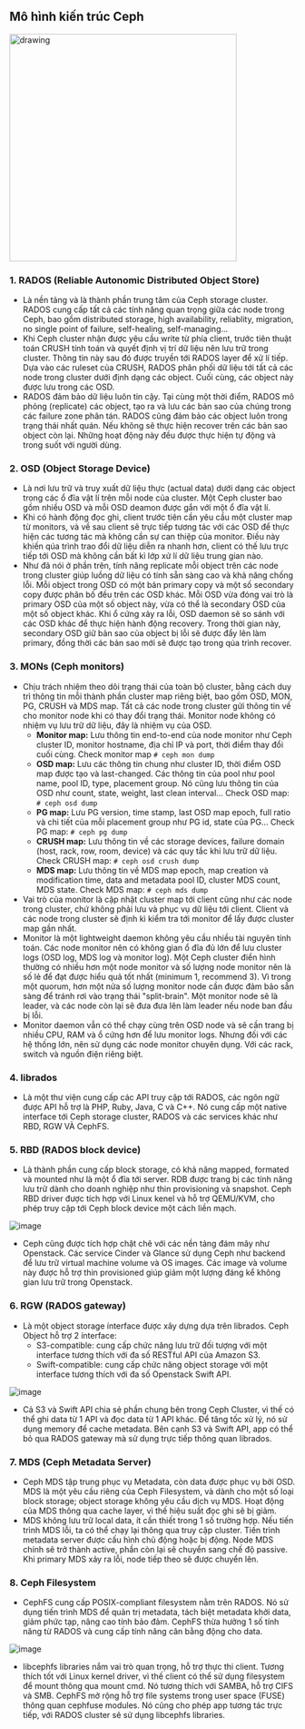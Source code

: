 ## Mô hình kiến trúc Ceph
<img src="https://user-images.githubusercontent.com/83684068/126732638-4d549bb7-c5ad-4d02-93a2-36adf1ecead4.png" alt="drawing" width="400"/>

### 1. RADOS (Reliable Autonomic Distributed Object Store)
- Là nền tảng và là thành phần trung tâm của Ceph storage cluster. RADOS cung cấp tất cả các tính năng quan trọng giữa các node trong Ceph, bao gồm distributed storage, high availability, reliablity, migration, no single point of failure, self-healing, self-managing...
- Khi Ceph cluster nhận được yêu cầu write từ phía client, trước tiên thuật toán CRUSH tính toán và quyết định vị trí dữ liệu nên lưu trữ trong cluster. Thông tin này sau đó được truyền tới RADOS layer để xử lí tiếp. Dựa vào các ruleset của CRUSH, RADOS phân phối dữ liệu tới tất cả các node trong cluster dưới định dạng các object. Cuối cùng, các object này được lưu trong các OSD.
- RADOS đảm bảo dữ liệu luôn tin cậy. Tại cùng một thời điểm, RADOS mô phỏng (replicate) các object, tạo ra và lưu các bản sao của chúng trong các failure zone phân tán. RADOS cũng đảm bảo các object luôn trong trạng thái nhất quán. Nếu không sẽ thực hiện recover trên các bản sao object còn lại. Những hoạt động này đều được thực hiện tự động và trong suốt với người dùng.

### 2. OSD (Object Storage Device)
- Là nơi lưu trữ và truy xuất dữ liệu thực (actual data) dưới dạng các object trong các ổ đĩa vật lí trên mỗi node của cluster. Một Ceph cluster bao gồm nhiều OSD và mỗi OSD deamon được gắn với một ổ đĩa vật lí.
- Khi có hành động đọc ghi, client trước tiên cần yêu cầu một cluster map từ monitors, và về sau client sẽ trực tiếp tương tác với các OSD để thực hiện các tương tác mà không cần sự can thiệp của monitor. Điều này khiến qúa trình trao đổi dữ liệu diễn ra nhanh hơn, client có thế lưu trực tiếp tới OSD mà không cần bất kì lớp xử lí dữ liệu trung gian nào. 
- Như đã nói ở phần trên, tính năng replicate mỗi object trên các node trong cluster giúp luồng dữ liệu có tính sẵn sàng cao và khả năng chống lỗi. Mỗi object trong OSD có một bản primary copy và một số secondary copy được phân bố đều trên các OSD khác. Mỗi OSD vừa đóng vai trò là primary OSD của một số object này, vừa có thể là secondary OSD của một số object khác. Khi ổ cứng xảy ra lỗi, OSD daemon sẽ so sánh với các OSD khác để thực hiện hành động recovery. Trong thời gian này, secondary OSD giữ bản sao của object bị lỗi sẽ được đẩy lên làm primary, đồng thời các bản sao mới sẽ được tạo trong qúa trình recover.

### 3. MONs (Ceph monitors)
- Chịu trách nhiệm theo dõi trạng thái của toàn bộ cluster, bằng cách duy trì thông tin mỗi thành phần cluster map riêng biệt, bao gồm OSD, MON, PG, CRUSH và MDS map. Tất cả các node trong cluster gửi thông tin về cho monitor node khi có thay đổi trạng thái. Monitor node không có nhiệm vụ lưu trữ dữ liệu, đây là nhiệm vụ của OSD.
    - **Monitor map:** Lưu thông tin end-to-end của node monitor như Ceph cluster ID, monitor hostname, địa chỉ IP và port, thời điểm thay đổi cuối cùng. Check monitor map `# ceph mon dump`
    - **OSD map:** Lưu các thông tin chung như cluster ID, thời điểm OSD map được tạo và last-changed. Các thông tin của pool như pool name, pool ID, type, placement group. Nó cũng lưu thông tin của OSD như count, state, weight, last clean interval... Check OSD map: `# ceph osd dump`
    - **PG map:** Lưu PG version, time stamp, last OSD map epoch, full ratio và chi tiết của mỗi placement group như PG id, state của PG... Check PG map: `# ceph pg dump` 
    - **CRUSH map:** Lưu thông tin về các storage devices, failure domain (host, rack, row, room, device) và các quy tắc khi lưu trữ dữ liệu. Check CRUSH map: `# ceph osd crush dump`
    - **MDS map:** Lưu thông tin về MDS map epoch, map creation và modification time, data and metadata pool ID, cluster MDS count, MDS state. Check MDS map: `# ceph mds dump`
- Vai trò của monitor là cập nhật cluster map tới client cũng như các node trong cluster, chứ không phải lưu và phục vụ dữ liệu tới client. Client và các node trong cluster sẽ định kì kiểm tra tới monitor để lấy được cluster map gần nhất.
- Monitor là một lightweight daemon không yêu cầu nhiều tài nguyên tính toán. Các node monitor nên có không gian ổ đĩa đủ lớn để lưu cluster logs (OSD log, MDS log và monitor log). Một Ceph cluster điển hình thường có nhiều hơn một node monitor và số lượng node monitor nên là số lẻ để đạt được hiểu quả tốt nhất (minimum 1, recommend 3). Vì trong một quorum, hơn một nửa số lượng monitor node cần được đảm bảo sẵn sàng để tránh rơi vào trạng thái "split-brain". Một monitor node sẽ là leader, và các node còn lại sẽ đưa đưa lên làm leader nếu node ban đầu bị lỗi.
- Monitor daemon vẫn có thể chạy cùng trên OSD node và sẽ cần trang bị nhiều CPU, RAM và ổ cứng hơn để lưu monitor logs. Nhưng đối với các hệ thống lớn, nên sử dụng các node monitor chuyên dụng. Với các rack, switch và nguồn điện riêng biệt.

### 4. librados
- Là một thư viện cung cấp các API truy cập tới RADOS, các ngôn ngữ được API hỗ trợ là PHP, Ruby, Java, C và C++. Nó cung cấp một native interface tới Ceph storage cluster, RADOS và các services khác như RBD, RGW VÀ CephFS.

### 5. RBD (RADOS block device)
- Là thành phần cung cấp block storage, có khả năng mapped, formated và mounted như là một ổ đĩa tới server. RDB được trang bị các tính năng lưu trữ dành cho doanh nghiệp như thin provisioning và snapshot. Ceph RBD driver được tích hợp với Linux kenel và hỗ trợ QEMU/KVM, cho phép truy cập tới Cẹph block device một cách liền mạch.

![image](https://user-images.githubusercontent.com/83684068/126738607-97e40bb2-2c39-4ac8-a852-c26f254a4030.png)

- Ceph cũng được tích hợp chặt chẽ với các nền tảng đám mây như Openstack. Các service Cinder và Glance sử dụng Ceph như backend để lưu trữ virtual machine volume và OS images. Các image và volume này được hỗ trợ thin provisioned giúp giảm một lượng đáng kể không gian lưu trữ trong Openstack.

### 6. RGW (RADOS gateway)
- Là một object storage ínterface được xây dựng dựa trên librados. Ceph Object hỗ trợ 2 ínterface:
  - S3-compatible: cung cấp chức năng lưu trữ đối tượng với một interface tương thích với đa số RESTful API của Amazon S3.
  - Swift-compatible: cung cấp chức năng object storage với một interface tương thích với đa số Openstack Swift API.

![image](https://user-images.githubusercontent.com/83684068/126739026-024aff26-ab6e-4139-9b85-a64c248fdbb0.png)

- Cả S3 và Swift API chia sẻ phần chung bên trong Ceph Cluster, vì thế có thể ghi data từ 1 API và đọc data từ 1 API khác. Để tăng tốc xử lý, nó sử dụng memory để cache metadata. Bên cạnh S3 và Swift API, app có thể bỏ qua RADOS gateway mà sử dụng trực tiếp thông quan librados.

### 7. MDS (Ceph Metadata Server)
- Ceph MDS tập trung phục vụ Metadata, còn data được phục vụ bởi OSD. MDS là một yêu cầu riêng của Ceph Filesystem, và dành cho một số loại block storage; object storage không yêu cầu dịch vụ MDS. Hoạt động của MDS thông qua cache layer, vì thế hiệu suất đọc ghi sẽ bị giảm.
- MDS không lưu trữ local data, ít cần thiết trong 1 số trường hợp. Nếu tiến trình MDS lỗi, ta có thể chạy lại thông qua truy cập cluster. Tiến trình metadata server được cấu hình chủ động hoặc bị động. Node MDS chính sẽ trở thành active, phần còn lại sẽ chuyển sang chế độ passive. Khi primary MDS xảy ra lỗi, node tiếp theo sẽ được chuyển lên.

### 8. Ceph Filesystem
- CephFS cung cấp POSIX-compliant filesystem nằm trên RADOS. Nó sử dụng tiến trình MDS để quản trị metadata, tách biệt metadata khởi data, giảm phức tạp, nâng cao tính bảo đảm. CephFS thừa hưởng 1 số tính năng từ RADOS và cung cấp tính năng cân bằng động cho data.

![image](https://github.com/lacoski/khoa-luan/blob/master/Ceph/PIC/ceph-arch-4.png)

- libcephfs libraries nắm vai trò quan trọng, hỗ trợ thực thi client. Tương thích tốt với Linux kernel driver, vì thế client có thể sử dụng filesystem để mount thông qua mount cmd. Nó tương thích với SAMBA, hỗ trợ CIFS và SMB. CephFS mở rộng hỗ trợ file systems trong user space (FUSE) thông quan cephfuse modules. Nó cũng cho phép app tương tác trực tiếp, với RADOS cluster sẽ sử dụng libcephfs libraries.
